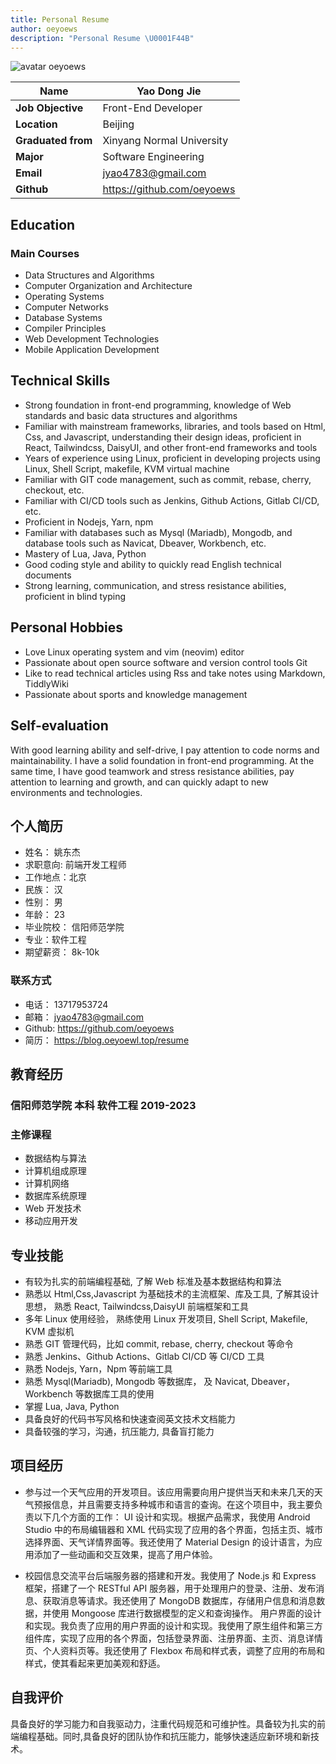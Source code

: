 ```yaml
---
title: Personal Resume
author: oeyoews
description: "Personal Resume \U0001F44B"
---
```


<!-- online -->
<div class="print:hidden prose prose-indigo">

<div class="hidden md:flex justify-center items-center">
<img class="rounded-full w-16 shadow-lg" src="https://gravatar.com/avatar/148e1716a35094238339c4337f725e08.png?s=256" alt="avatar oeyoews"/>
</div>

<div class="flex justify-center items-center">

| **Name**           | Yao Dong Jie               |
| ------------------ | -------------------------- |
| **Job Objective**  | Front-End Developer        |
| **Location**       | Beijing                    |
| **Graduated from** | Xinyang Normal University  |
| **Major**          | Software Engineering       |
| **Email**          | jyao4783@gmail.com         |
| **Github**         | https://github.com/oeyoews |

</div>

## Education

### Main Courses

<div class="md:columns-2 columns-1">

- Data Structures and Algorithms
- Computer Organization and Architecture
- Operating Systems
- Computer Networks
- Database Systems
- Compiler Principles
- Web Development Technologies
- Mobile Application Development

</div>

## Technical Skills

- Strong foundation in front-end programming, knowledge of Web standards and basic data structures and algorithms
- Familiar with mainstream frameworks, libraries, and tools based on Html, Css, and Javascript, understanding their design ideas, proficient in React, Tailwindcss, DaisyUI, and other front-end frameworks and tools
- Years of experience using Linux, proficient in developing projects using Linux, Shell Script, makefile, KVM virtual machine
- Familiar with GIT code management, such as commit, rebase, cherry, checkout, etc.
- Familiar with CI/CD tools such as Jenkins, Github Actions, Gitlab CI/CD, etc.
- Proficient in Nodejs, Yarn, npm
- Familiar with databases such as Mysql (Mariadb), Mongodb, and database tools such as Navicat, Dbeaver, Workbench, etc.
- Mastery of Lua, Java, Python
- Good coding style and ability to quickly read English technical documents
- Strong learning, communication, and stress resistance abilities, proficient in blind typing

## Personal Hobbies

- Love Linux operating system and vim (neovim) editor
- Passionate about open source software and version control tools Git
- Like to read technical articles using Rss and take notes using Markdown, TiddlyWiki
- Passionate about sports and knowledge management

## Self-evaluation

<div class="indent-4">
With good learning ability and self-drive, I pay attention to code norms and maintainability. I have a solid foundation in front-end programming. At the same time, I have good teamwork and stress resistance abilities, pay attention to learning and growth, and can quickly adapt to new environments and technologies.
</div>

</div>

<!-- hidden -->
<!-- cn -->
<div class="hidden print:block prose prose-indigo">

## 个人简历

<div class="md:columns-2 columns-1">

- 姓名： 姚东杰
- 求职意向: 前端开发工程师
- 工作地点：北京
- 民族： 汉
- 性别： 男
- 年龄： 23
- 毕业院校： 信阳师范学院
- 专业：软件工程
- 期望薪资： 8k-10k

</div>

### 联系方式

- 电话： 13717953724
- 邮箱： jyao4783@gmail.com
- Github: https://github.com/oeyoews
- 简历： https://blog.oeyoewl.top/resume

## 教育经历

### 信阳师范学院 本科 软件工程 2019-2023

### 主修课程

<div class="md:columns-2 columns-1">

- 数据结构与算法
- 计算机组成原理
- 计算机网络
- 数据库系统原理
- Web 开发技术
- 移动应用开发

</div>

## 专业技能

- 有较为扎实的前端编程基础, 了解 Web 标准及基本数据结构和算法
- 熟悉以 Html,Css,Javascript 为基础技术的主流框架、库及工具, 了解其设计思想， 熟悉 React, Tailwindcss,DaisyUI 前端框架和工具
- 多年 Linux 使用经验， 熟练使用 Linux 开发项目, Shell Script, Makefile, KVM 虚拟机
- 熟悉 GIT 管理代码，比如 commit, rebase, cherry, checkout 等命令
- 熟悉 Jenkins、Github Actions、Gitlab CI/CD 等 CI/CD 工具
- 熟悉 Nodejs, Yarn，Npm 等前端工具
- 熟悉 Mysql(Mariadb), Mongodb 等数据库， 及 Navicat, Dbeaver，Workbench 等数据库工具的使用
- 掌握 Lua, Java, Python
- 具备良好的代码书写风格和快速查阅英文技术文档能力
- 具备较强的学习，沟通，抗压能力, 具备盲打能力

## 项目经历

- 参与过一个天气应用的开发项目。该应用需要向用户提供当天和未来几天的天气预报信息，并且需要支持多种城市和语言的查询。在这个项目中，我主要负责以下几个方面的工作：
  UI 设计和实现。根据产品需求，我使用 Android Studio 中的布局编辑器和 XML 代码实现了应用的各个界面，包括主页、城市选择界面、天气详情界面等。我还使用了 Material Design 的设计语言，为应用添加了一些动画和交互效果，提高了用户体验。

- 校园信息交流平台后端服务器的搭建和开发。我使用了 Node.js 和 Express 框架，搭建了一个 RESTful API 服务器，用于处理用户的登录、注册、发布消息、获取消息等请求。我还使用了 MongoDB 数据库，存储用户信息和消息数据，并使用 Mongoose 库进行数据模型的定义和查询操作。 用户界面的设计和实现。我负责了应用的用户界面的设计和实现。我使用了原生组件和第三方组件库，实现了应用的各个界面，包括登录界面、注册界面、主页、消息详情页、个人资料页等。我还使用了 Flexbox 布局和样式表，调整了应用的布局和样式，使其看起来更加美观和舒适。

<!--
## 个人爱好
- 喜欢 Linux 操作系统和 Vim(Neovim) 编辑器
- 热爱开源软件和版本控制工具 Git
- 喜欢使用 Rss 阅读技术文章和使用 Markdown、TiddlyWiki 记笔记
- 热爱运动和知识管理
-->

## 自我评价

<!-- &emsp;&emsp; -->
<div class="indent-8">
具备良好的学习能力和自我驱动力，注重代码规范和可维护性。具备较为扎实的前端编程基础。同时,具备良好的团队协作和抗压能力，能够快速适应新环境和新技术。
</div>

</div>

<!-- todo -->
<!-- - add print button -->
